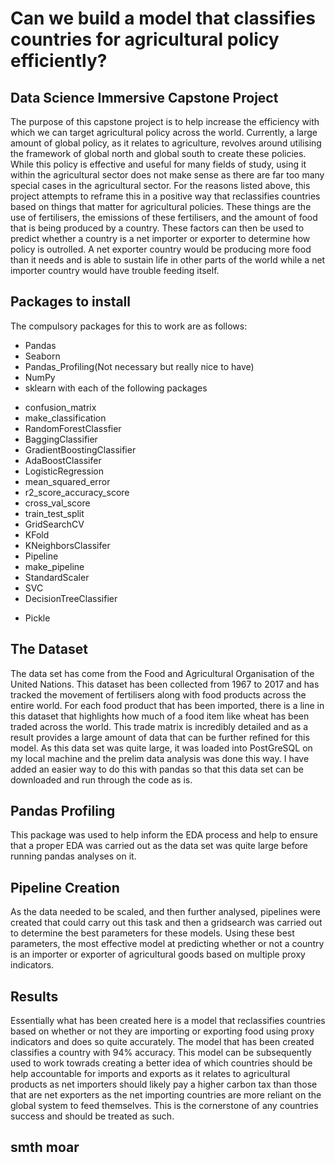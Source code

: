 # Can we build a model that classifies countries for agricultural policy efficiently?
## Data Science Immersive Capstone Project
The purpose of this capstone project is to help increase the efficiency with which we can target agricultural policy across the world. Currently, a large amount of global policy, as it relates to agriculture, revolves around utilising the framework of global north and global south to create these policies. While this policy is effective and useful for many fields of study, using it within the agricultural sector does not make sense as there are far too many special cases in the agricultural sector. 
For the reasons listed above, this project attempts to reframe this in a positive way that reclassifies countries based on things that matter for agricultural policies. These things are the use of fertilisers, the emissions of these fertilisers, and the amount of food that is being produced by a country. These factors can then be used to predict whether a country is a net importer or exporter to determine how policy is outrolled. A net exporter country would be producing more food than it needs and is able to sustain life in other parts of the world while a net importer country would have trouble feeding itself.

## Packages to install
The compulsory packages for this to work are as follows:
* Pandas
* Seaborn 
* Pandas_Profiling(Not necessary but really nice to have)
* NumPy
* sklearn with each of the following packages
- confusion_matrix
- make_classification
- RandomForestClassfier 
- BaggingClassifier
- GradientBoostingClassifier
- AdaBoostClassifer
- LogisticRegression
- mean_squared_error
- r2_score_accuracy_score
- cross_val_score
- train_test_split
- GridSearchCV
- KFold
- KNeighborsClassifer
- Pipeline
- make_pipeline
- StandardScaler
- SVC
- DecisionTreeClassifier
* Pickle

## The Dataset

The data set has come from the Food and Agricultural Organisation of the United Nations. This dataset has been collected from 1967 to 2017 and has tracked the movement of fertilisers along with food products across the entire world. For each food product that has been imported, there is a line in this dataset that highlights how much of a food item like wheat has been traded across the world. This trade matrix is incredibly detailed and as a result provides a large amount of data that can be further refined for this model. As this data set was quite large, it was loaded into PostGreSQL on my local machine and the prelim data analysis was done this way. I have added an easier way to do this with pandas so that this data set can be downloaded and run through the code as is. 

## Pandas Profiling
This package was used to help inform the EDA process and help to ensure that a proper EDA was carried out as the data set was quite large before running pandas analyses on it. 

## Pipeline Creation
As the data needed to be scaled, and then further analysed, pipelines were created that could carry out this task and then a gridsearch was carried out to determine the best parameters for these models. Using these best parameters, the most effective model at predicting whether or not a country is an importer or exporter of agricultural goods based on multiple proxy indicators. 

## Results

Essentially what has been created here is a model that reclassifies countries based on whether or not they are importing or exporting food using proxy indicators and does so quite accurately. The model that has been created classifies a country with 94% accuracy. This model can be subsequently used to work towrads creating a better idea of which countries should be help accountable for imports and exports as it relates to agricultural products as net importers should likely pay a higher carbon tax than those that are net exporters as the net importing countries are more reliant on the global system to feed themselves. This is the cornerstone of any countries success and should be treated as such. 

## smth moar
